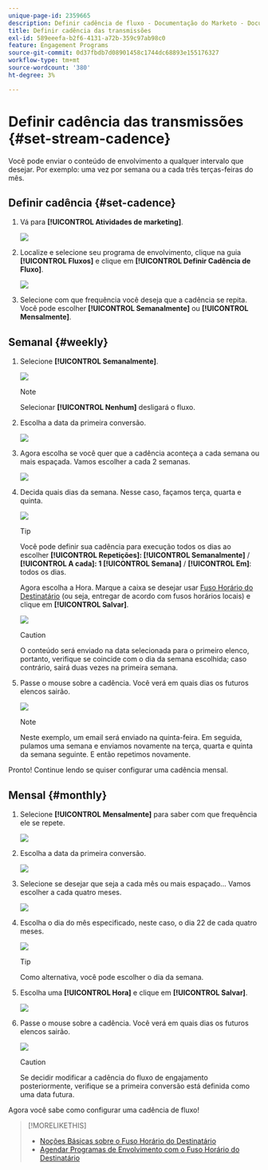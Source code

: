 ```yaml
---
unique-page-id: 2359665
description: Definir cadência de fluxo - Documentação do Marketo - Documentação do produto
title: Definir cadência das transmissões
exl-id: 589eeefa-b2f6-4131-a72b-359c97ab98c0
feature: Engagement Programs
source-git-commit: 0d37fbdb7d08901458c1744dc68893e155176327
workflow-type: tm+mt
source-wordcount: '380'
ht-degree: 3%

---
```


# Definir cadência das transmissões {#set-stream-cadence}

Você pode enviar o conteúdo de envolvimento a qualquer intervalo que desejar. Por exemplo: uma vez por semana ou a cada três terças-feiras do mês.

## Definir cadência {#set-cadence}

1. Vá para **[!UICONTROL Atividades de marketing]**.

   ![](assets/login-marketing-activities.png)

1. Localize e selecione seu programa de envolvimento, clique na guia **[!UICONTROL Fluxos]** e clique em **[!UICONTROL Definir Cadência de Fluxo]**.

   ![](assets/selectstreamcadence.jpg)

1. Selecione com que frequência você deseja que a cadência se repita. Você pode escolher **[!UICONTROL Semanalmente]** ou **[!UICONTROL Mensalmente]**.

## Semanal {#weekly}

1. Selecione **[!UICONTROL Semanalmente]**.

   ![](assets/image2017-12-5-14-3a9-3a43.png)

   >[!NOTE]
   >
   >Selecionar **[!UICONTROL Nenhum]** desligará o fluxo.

1. Escolha a data da primeira conversão.

   ![](assets/image2017-12-5-14-3a10-3a17.png)

1. Agora escolha se você quer que a cadência aconteça a cada semana ou mais espaçada. Vamos escolher a cada 2 semanas.

   ![](assets/image2017-12-5-14-3a10-3a56.png)

1. Decida quais dias da semana. Nesse caso, façamos terça, quarta e quinta.

   ![](assets/image2017-12-5-14-3a12-3a29.png)

   >[!TIP]
   >
   >Você pode definir sua cadência para execução todos os dias ao escolher **[!UICONTROL Repetições]: [!UICONTROL Semanalmente]** / **[!UICONTROL A cada]: 1 [!UICONTROL Semana]** / **[!UICONTROL Em]**: todos os dias.

   Agora escolha a Hora. Marque a caixa se desejar usar [Fuso Horário do Destinatário](/help/marketo/product-docs/email-marketing/drip-nurturing/engagement-program-streams/set-stream-cadence/schedule-engagement-programs-with-recipient-time-zone.md) (ou seja, entregar de acordo com fusos horários locais) e clique em **[!UICONTROL Salvar]**.

   ![](assets/image2017-12-5-14-3a20-3a11.png)

   >[!CAUTION]
   >
   >O conteúdo será enviado na data selecionada para o primeiro elenco, portanto, verifique se coincide com o dia da semana escolhida; caso contrário, sairá duas vezes na primeira semana.

1. Passe o mouse sobre a cadência. Você verá em quais dias os futuros elencos sairão.

   ![](assets/image2017-12-5-14-3a17-3a29.png)

   >[!NOTE]
   >
   >Neste exemplo, um email será enviado na quinta-feira. Em seguida, pulamos uma semana e enviamos novamente na terça, quarta e quinta da semana seguinte. E então repetimos novamente.

Pronto! Continue lendo se quiser configurar uma cadência mensal.

## Mensal {#monthly}

1. Selecione **[!UICONTROL Mensalmente]** para saber com que frequência ele se repete.

   ![](assets/image2014-9-15-16-3a30-3a15.png)

1. Escolha a data da primeira conversão.

   ![](assets/image2014-9-15-16-3a30-3a11.png)

1. Selecione se desejar que seja a cada mês ou mais espaçado... Vamos escolher a cada quatro meses.

   ![](assets/image2014-9-15-16-3a30-3a7.png)

1. Escolha o dia do mês especificado, neste caso, o dia 22 de cada quatro meses.

   ![](assets/image2014-9-15-16-3a29-3a51.png)

   >[!TIP]
   >
   >Como alternativa, você pode escolher o dia da semana.

1. Escolha uma **[!UICONTROL Hora]** e clique em **[!UICONTROL Salvar]**.

   ![](assets/image2014-9-15-16-3a29-3a42.png)

1. Passe o mouse sobre a cadência. Você verá em quais dias os futuros elencos sairão.

   ![](assets/image2014-9-15-16-3a29-3a38.png)

   >[!CAUTION]
   >
   >Se decidir modificar a cadência do fluxo de engajamento posteriormente, verifique se a primeira conversão está definida como uma data futura.

Agora você sabe como configurar uma cadência de fluxo!

>[!MORELIKETHIS]
>
>* [Noções Básicas sobre o Fuso Horário do Destinatário](/help/marketo/product-docs/email-marketing/email-programs/email-program-actions/scheduling-with-recipient-time-zone/understanding-recipient-time-zone.md)
>* [Agendar Programas de Envolvimento com o Fuso Horário do Destinatário](/help/marketo/product-docs/email-marketing/drip-nurturing/engagement-program-streams/set-stream-cadence/schedule-engagement-programs-with-recipient-time-zone.md)

